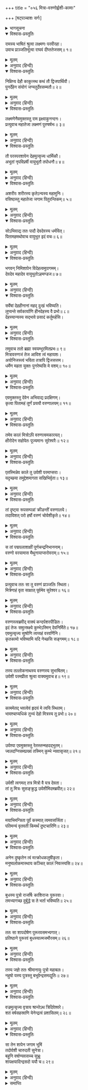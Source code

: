 +++
title = "०५६ मित्रा-वरुणोर्ह्वशी-कामाः"

+++
[षट्पञ्चाशः सर्गः]



<details><summary>भागसूचना</summary>

56. ब्रह्माजीके कहनेसे वसिष्ठका वरुणके वीर्यमें आवेश, वरुणका उर्वशीके समीप एक कुम्भमें अपने वीर्यका आधान तथा मित्रके शापसे उर्वशीका भूतलमें राजा पुरूरवाके पास रहकर पुत्र उत्पन्न करना
</details>

<details open><summary>विश्वास-प्रस्तुतिः</summary>

रामस्य भाषितं श्रुत्वा लक्ष्मणः परवीरहा।  
उवाच प्राञ्जलिर्भूत्वा राघवं दीप्ततेजसम्॥ १॥
</details>

<details><summary>मूलम्</summary>

रामस्य भाषितं श्रुत्वा लक्ष्मणः परवीरहा।  
उवाच प्राञ्जलिर्भूत्वा राघवं दीप्ततेजसम्॥ १॥
</details>

<details><summary>अनुवाद (हिन्दी)</summary>

श्रीरामचन्द्रजीके मुखसे कही गयी यह कथा सुनकर शत्रुवीरोंका संहार करनेवाले लक्ष्मण उद्दीप्त तेजवाले श्रीरघुनाथजीसे हाथ जोड़कर बोले—॥ १॥
</details>

<details open><summary>विश्वास-प्रस्तुतिः</summary>

निक्षिप्य देहौ काकुत्स्थ कथं तौ द्विजपार्थिवौ।  
पुनर्देहेन संयोगं जग्मतुर्देवसम्मतौ॥ २॥
</details>

<details><summary>मूलम्</summary>

निक्षिप्य देहौ काकुत्स्थ कथं तौ द्विजपार्थिवौ।  
पुनर्देहेन संयोगं जग्मतुर्देवसम्मतौ॥ २॥
</details>

<details><summary>अनुवाद (हिन्दी)</summary>

‘ककुत्स्थकुलभूषण! वे ब्रह्मर्षि और वे भूपाल दोनों देवताओंके भी सम्मानपात्र थे। उन्होंने अपने शरीरोंका त्याग करके फिर नूतन शरीर कैसे ग्रहण किया?’॥ २॥
</details>

<details open><summary>विश्वास-प्रस्तुतिः</summary>

लक्ष्मणेनैवमुक्तस्तु राम इक्ष्वाकुनन्दनः।  
प्रत्युवाच महातेजा लक्ष्मणं पुरुषर्षभः॥ ३॥
</details>

<details><summary>मूलम्</summary>

लक्ष्मणेनैवमुक्तस्तु राम इक्ष्वाकुनन्दनः।  
प्रत्युवाच महातेजा लक्ष्मणं पुरुषर्षभः॥ ३॥
</details>

<details><summary>अनुवाद (हिन्दी)</summary>

लक्ष्मणके इस प्रकार पूछनेपर इक्ष्वाकुकुलनन्दन महातेजस्वी पुरुषप्रवर श्रीरामने उनसे इस प्रकार कहा—॥ ३॥
</details>

<details open><summary>विश्वास-प्रस्तुतिः</summary>

तौ परस्परशापेन देहमुत्सृज्य धार्मिकौ।  
अभूतां नृपविप्रर्षी वायुभूतौ तपोधनौ॥ ४॥
</details>

<details><summary>मूलम्</summary>

तौ परस्परशापेन देहमुत्सृज्य धार्मिकौ।  
अभूतां नृपविप्रर्षी वायुभूतौ तपोधनौ॥ ४॥
</details>

<details><summary>अनुवाद (हिन्दी)</summary>

‘सुमित्रानन्दन! एक-दूसरेके शापसे देह त्याग करके तपस्याके धनी वे धर्मात्मा राजर्षि और ब्रह्मर्षि वायुरूप हो गये॥ ४॥
</details>

<details open><summary>विश्वास-प्रस्तुतिः</summary>

अशरीरः शरीरस्य कृतेऽन्यस्य महामुनिः।  
वसिष्ठस्तु महातेजा जगाम पितुरन्तिकम्॥ ५॥
</details>

<details><summary>मूलम्</summary>

अशरीरः शरीरस्य कृतेऽन्यस्य महामुनिः।  
वसिष्ठस्तु महातेजा जगाम पितुरन्तिकम्॥ ५॥
</details>

<details><summary>अनुवाद (हिन्दी)</summary>

‘महातेजस्वी महामुनि वसिष्ठ शरीररहित हो जानेपर दूसरे शरीरकी प्राप्तिके लिये अपने पिता ब्रह्माजीके पास गये॥ ५॥
</details>

<details open><summary>विश्वास-प्रस्तुतिः</summary>

सोऽभिवाद्य ततः पादौ देवदेवस्य धर्मवित्।  
पितामहमथोवाच वायुभूत इदं वचः॥ ६॥
</details>

<details><summary>मूलम्</summary>

सोऽभिवाद्य ततः पादौ देवदेवस्य धर्मवित्।  
पितामहमथोवाच वायुभूत इदं वचः॥ ६॥
</details>

<details><summary>अनुवाद (हिन्दी)</summary>

‘धर्मके ज्ञाता वायुरूप वसिष्ठजीने देवाधिदेव ब्रह्माजीके चरणोंमें प्रणाम करके उन पितामहसे इस प्रकार कहा—॥ ६॥
</details>

<details open><summary>विश्वास-प्रस्तुतिः</summary>

भगवन् निमिशापेन विदेहत्वमुपागमम्।  
देवदेव महादेव वायुभूतोऽहमण्डज॥ ७॥
</details>

<details><summary>मूलम्</summary>

भगवन् निमिशापेन विदेहत्वमुपागमम्।  
देवदेव महादेव वायुभूतोऽहमण्डज॥ ७॥
</details>

<details><summary>अनुवाद (हिन्दी)</summary>

‘ब्रह्माण्डकटाहसे प्रकट हुए देवाधिदेव महादेव! भगवन्! मैं राजा निमिके शापसे देहहीन हो गया हूँ; अतः वायुरूपमें रह रहा हूँ॥ ७॥
</details>

<details open><summary>विश्वास-प्रस्तुतिः</summary>

सर्वेषां देहहीनानां महद् दुःखं भविष्यति।  
लुप्यन्ते सर्वकार्याणि हीनदेहस्य वै प्रभो॥ ८॥  
देहस्यान्यस्य सद्भावे प्रसादं कर्तुमर्हसि।
</details>

<details><summary>मूलम्</summary>

सर्वेषां देहहीनानां महद् दुःखं भविष्यति।  
लुप्यन्ते सर्वकार्याणि हीनदेहस्य वै प्रभो॥ ८॥  
देहस्यान्यस्य सद्भावे प्रसादं कर्तुमर्हसि।
</details>

<details><summary>अनुवाद (हिन्दी)</summary>

‘प्रभो! समस्त देहहीनोंको महान् दुःख होता है और होता रहेगा; क्योंकि देहहीन प्राणीके सभी कार्य लुप्त हो जाते हैं। अतः दूसरे शरीरकी प्राप्तिके लिये आप मुझपर कृपा करें’॥ ८ १/२॥
</details>

<details open><summary>विश्वास-प्रस्तुतिः</summary>

तमुवाच ततो ब्रह्मा स्वयम्भूरमितप्रभः॥ ९॥  
मित्रावरुणजं तेज आविश त्वं महायशः।  
अयोनिजस्त्वं भविता तत्रापि द्विजसत्तम।  
धर्मेण महता युक्तः पुनरेष्यसि मे वशम्॥ १०॥
</details>

<details><summary>मूलम्</summary>

तमुवाच ततो ब्रह्मा स्वयम्भूरमितप्रभः॥ ९॥  
मित्रावरुणजं तेज आविश त्वं महायशः।  
अयोनिजस्त्वं भविता तत्रापि द्विजसत्तम।  
धर्मेण महता युक्तः पुनरेष्यसि मे वशम्॥ १०॥
</details>

<details><summary>अनुवाद (हिन्दी)</summary>

तब अमित तेजस्वी स्वयम्भू ब्रह्माने उनसे कहा—‘महायशस्वी द्विजश्रेष्ठ! तुम मित्र और वरुणके छोड़े हुए तेज (वीर्य)-में प्रविष्ट हो जाओ। वहाँ जानेपर भी तुम अयोनिज रूपसे ही उत्पन्न होओगे और महान् धर्मसे युक्त हो पुत्ररूपसे मेरे वशमें आ जाओगे (मेरे पुत्र होनेके कारण तुम्हें पूर्ववत् प्रजापतिका पद प्राप्त होगा।)’॥
</details>

<details open><summary>विश्वास-प्रस्तुतिः</summary>

एवमुक्तस्तु देवेन अभिवाद्य प्रदक्षिणम्।  
कृत्वा पितामहं तूर्णं प्रययौ वरुणालयम्॥ ११॥
</details>

<details><summary>मूलम्</summary>

एवमुक्तस्तु देवेन अभिवाद्य प्रदक्षिणम्।  
कृत्वा पितामहं तूर्णं प्रययौ वरुणालयम्॥ ११॥
</details>

<details><summary>अनुवाद (हिन्दी)</summary>

‘ब्रह्माजीके ऐसा कहनेपर उनके चरणोंमें प्रणाम तथा उनकी परिक्रमा करके वायुरूप वसिष्ठजी वरुणलोकको चले गये॥ ११॥
</details>

<details open><summary>विश्वास-प्रस्तुतिः</summary>

तमेव कालं मित्रोऽपि वरुणत्वमकारयत्।  
क्षीरोदेन सहोपेतः पूज्यमानः सुरेश्वरैः॥ १२॥
</details>

<details><summary>मूलम्</summary>

तमेव कालं मित्रोऽपि वरुणत्वमकारयत्।  
क्षीरोदेन सहोपेतः पूज्यमानः सुरेश्वरैः॥ १२॥
</details>

<details><summary>अनुवाद (हिन्दी)</summary>

‘उन्हीं दिनों मित्रदेवता भी वरुणके अधिकारका पालन कर रहे थे। वे वरुणके साथ रहकर समस्त देवेश्वरोंद्वारा पूजित होते थे॥ १२॥
</details>

<details open><summary>विश्वास-प्रस्तुतिः</summary>

एतस्मिन्नेव काले तु उर्वशी परमाप्सराः।  
यदृच्छया तमुद्देशमागता सखिभिर्वृता॥ १३॥
</details>

<details><summary>मूलम्</summary>

एतस्मिन्नेव काले तु उर्वशी परमाप्सराः।  
यदृच्छया तमुद्देशमागता सखिभिर्वृता॥ १३॥
</details>

<details><summary>अनुवाद (हिन्दी)</summary>

‘इसी समय अप्सराओंमें श्रेष्ठ उर्वशी सखियोंसे घिरी हुई अकस्मात् उस स्थानपर आ गयी॥ १३॥
</details>

<details open><summary>विश्वास-प्रस्तुतिः</summary>

तां दृष्ट्वा रूपसम्पन्नां क्रीडन्तीं वरुणालये।  
तदाविशत् परो हर्षो वरुणं चोर्वशीकृते॥ १४॥
</details>

<details><summary>मूलम्</summary>

तां दृष्ट्वा रूपसम्पन्नां क्रीडन्तीं वरुणालये।  
तदाविशत् परो हर्षो वरुणं चोर्वशीकृते॥ १४॥
</details>

<details><summary>अनुवाद (हिन्दी)</summary>

‘उस परम सुन्दरी अप्सराको क्षीरसागरमें नहाती और जलक्रीडा करती देख वरुणके मनमें उर्वशीके लिये अत्यन्त उल्लास प्रकट हुआ॥ १४॥
</details>

<details open><summary>विश्वास-प्रस्तुतिः</summary>

स तां पद्मपलाशाक्षीं पूर्णचन्द्रनिभाननाम्।  
वरुणो वरयामास मैथुनायाप्सरोवराम्॥ १५॥
</details>

<details><summary>मूलम्</summary>

स तां पद्मपलाशाक्षीं पूर्णचन्द्रनिभाननाम्।  
वरुणो वरयामास मैथुनायाप्सरोवराम्॥ १५॥
</details>

<details><summary>अनुवाद (हिन्दी)</summary>

‘उन्होंने प्रफुल्ल कमलके समान नेत्र और पूर्ण चन्द्रमाके समान मनोहर मुखवाली उस सुन्दरी अप्सराको समागमके लिये आमन्त्रित किया॥ १५॥
</details>

<details open><summary>विश्वास-प्रस्तुतिः</summary>

प्रत्युवाच ततः सा तु वरुणं प्राञ्जलिः स्थिता।  
मित्रेणाहं वृता साक्षात् पूर्वमेव सुरेश्वर॥ १६॥
</details>

<details><summary>मूलम्</summary>

प्रत्युवाच ततः सा तु वरुणं प्राञ्जलिः स्थिता।  
मित्रेणाहं वृता साक्षात् पूर्वमेव सुरेश्वर॥ १६॥
</details>

<details><summary>अनुवाद (हिन्दी)</summary>

‘तब उर्वशीने हाथ जोड़कर वरुणसे कहा—‘सुरेश्वर! साक्षात् मित्रदेवताने पहलेसे ही मेरा वरण कर लिया है’॥ १६॥
</details>

<details open><summary>विश्वास-प्रस्तुतिः</summary>

वरुणस्त्वब्रवीद् वाक्यं कन्दर्पशरपीडितः।  
इदं तेजः समुत्स्रक्ष्ये कुम्भेऽस्मिन् देवनिर्मिते॥ १७॥  
एवमुत्सृज्य सुश्रोणि त्वय्यहं वरवर्णिनि।  
कृतकामो भविष्यामि यदि नेच्छसि सङ्गमम्॥ १८॥
</details>

<details><summary>मूलम्</summary>

वरुणस्त्वब्रवीद् वाक्यं कन्दर्पशरपीडितः।  
इदं तेजः समुत्स्रक्ष्ये कुम्भेऽस्मिन् देवनिर्मिते॥ १७॥  
एवमुत्सृज्य सुश्रोणि त्वय्यहं वरवर्णिनि।  
कृतकामो भविष्यामि यदि नेच्छसि सङ्गमम्॥ १८॥
</details>

<details><summary>अनुवाद (हिन्दी)</summary>

यह सुनकर वरुणने कामदेवके बाणोंसे पीड़ित होकर कहा—‘सुन्दर रूप-रंगवाली सुश्रोणि! यदि तुम मुझसे समागम करना नहीं चाहती तो मैं तुम्हारे समीप इस देवनिर्मित कुम्भमें अपना यह वीर्य छोड़ दूँगा और इस प्रकार छोड़कर ही सफलमनोरथ हो जाऊँगा’॥ १७-१८॥
</details>

<details open><summary>विश्वास-प्रस्तुतिः</summary>

तस्य तल्लोकनाथस्य वरुणस्य सुभाषितम्।  
उर्वशी परमप्रीता श्रुत्वा वाक्यमुवाच ह॥ १९॥
</details>

<details><summary>मूलम्</summary>

तस्य तल्लोकनाथस्य वरुणस्य सुभाषितम्।  
उर्वशी परमप्रीता श्रुत्वा वाक्यमुवाच ह॥ १९॥
</details>

<details><summary>अनुवाद (हिन्दी)</summary>

लोकनाथ वरुणका यह मनोहर वचन सुनकर उर्वशीको बड़ी प्रसन्नता हुई और वह बोली—॥ १९॥
</details>

<details open><summary>विश्वास-प्रस्तुतिः</summary>

काममेतद् भवत्वेवं हृदयं मे त्वयि स्थितम्।  
भावश्चाप्यधिकं तुभ्यं देहो मित्रस्य तु प्रभो॥ २०॥
</details>

<details><summary>मूलम्</summary>

काममेतद् भवत्वेवं हृदयं मे त्वयि स्थितम्।  
भावश्चाप्यधिकं तुभ्यं देहो मित्रस्य तु प्रभो॥ २०॥
</details>

<details><summary>अनुवाद (हिन्दी)</summary>

‘प्रभो! आपकी इच्छाके अनुसार ऐसा ही हो। मेरा हृदय विशेषतः आपमें अनुरक्त है और आपका अनुराग भी मुझमें अधिक है; इसलिये आप मेरे उद्देश्यसे उस कुम्भमें वीर्याधान कीजिये। इस शरीरपर तो इस समय मित्रका अधिकार हो चुका है’॥ २०॥
</details>

<details open><summary>विश्वास-प्रस्तुतिः</summary>

उर्वश्या एवमुक्तस्तु रेतस्तन्महदद्भुतम्।  
ज्वलदग्निसमप्रख्यं तस्मिन् कुम्भे न्यवासृजत्॥ २१॥
</details>

<details><summary>मूलम्</summary>

उर्वश्या एवमुक्तस्तु रेतस्तन्महदद्भुतम्।  
ज्वलदग्निसमप्रख्यं तस्मिन् कुम्भे न्यवासृजत्॥ २१॥
</details>

<details><summary>अनुवाद (हिन्दी)</summary>

‘उर्वशीके ऐसा कहनेपर वरुणने प्रज्वलित अग्निके समान प्रकाशमान अपने अत्यन्त अद्भुत तेज (वीर्य)-को उस कुम्भमें डाल दिया॥ २१॥
</details>

<details open><summary>विश्वास-प्रस्तुतिः</summary>

उर्वशी त्वगमत् तत्र मित्रो वै यत्र देवता।  
तां तु मित्रः सुसङ्क्रुद्ध उर्वशीमिदमब्रवीत्॥ २२॥
</details>

<details><summary>मूलम्</summary>

उर्वशी त्वगमत् तत्र मित्रो वै यत्र देवता।  
तां तु मित्रः सुसङ्क्रुद्ध उर्वशीमिदमब्रवीत्॥ २२॥
</details>

<details><summary>अनुवाद (हिन्दी)</summary>

‘तदनन्तर उर्वशी उस स्थानपर गयी, जहाँ मित्रदेवता विराजमान थे। उस समय मित्र अत्यन्त कुपित हो उस उर्वशीसे इस प्रकार बोले—॥ २२॥
</details>

<details open><summary>विश्वास-प्रस्तुतिः</summary>

मयाभिमन्त्रिता पूर्वं कस्मात् त्वमवसर्जिता।  
पतिमन्यं वृतवती किमर्थं दुष्टचारिणि॥ २३॥
</details>

<details><summary>मूलम्</summary>

मयाभिमन्त्रिता पूर्वं कस्मात् त्वमवसर्जिता।  
पतिमन्यं वृतवती किमर्थं दुष्टचारिणि॥ २३॥
</details>

<details><summary>अनुवाद (हिन्दी)</summary>

‘दुराचारिणि! पहले मैंने तुझे समागमके लिये आमन्त्रित किया था; फिर किसलिये तूने मेरा त्याग किया और क्यों दूसरे पतिका वरण कर लिया?॥ २३॥
</details>

<details open><summary>विश्वास-प्रस्तुतिः</summary>

अनेन दुष्कृतेन त्वं मत्क्रोधकलुषीकृता।  
मनुष्यलोकमास्थाय कञ्चित् कालं निवत्स्यसि॥ २४॥
</details>

<details><summary>मूलम्</summary>

अनेन दुष्कृतेन त्वं मत्क्रोधकलुषीकृता।  
मनुष्यलोकमास्थाय कञ्चित् कालं निवत्स्यसि॥ २४॥
</details>

<details><summary>अनुवाद (हिन्दी)</summary>

‘अपने इस पापके कारण मेरे क्रोधसे कलुषित हो तू कुछ कालतक मनुष्यलोकमें जाकर निवास करेगी॥ २४॥
</details>

<details open><summary>विश्वास-प्रस्तुतिः</summary>

बुधस्य पुत्रो राजर्षिः काशिराजः पुरूरवाः।  
तमभ्यागच्छ दुर्बुद्धे स ते भर्ता भविष्यति॥ २५॥
</details>

<details><summary>मूलम्</summary>

बुधस्य पुत्रो राजर्षिः काशिराजः पुरूरवाः।  
तमभ्यागच्छ दुर्बुद्धे स ते भर्ता भविष्यति॥ २५॥
</details>

<details><summary>अनुवाद (हिन्दी)</summary>

‘दुर्बुद्धे! बुधके पुत्र राजर्षि पुरूरवा, जो काशिदेशके राजा हैं, उनके पास चली जा, वे ही तेरे पति होंगे’॥
</details>

<details open><summary>विश्वास-प्रस्तुतिः</summary>

ततः सा शापदोषेण पुरूरवसमभ्यगात्।  
प्रतिष्ठाने पुरूरवं बुधस्यात्मजमौरसम्॥ २६॥
</details>

<details><summary>मूलम्</summary>

ततः सा शापदोषेण पुरूरवसमभ्यगात्।  
प्रतिष्ठाने पुरूरवं बुधस्यात्मजमौरसम्॥ २६॥
</details>

<details><summary>अनुवाद (हिन्दी)</summary>

‘तब वह शाप-दोषसे दूषित हो प्रतिष्ठानपुर (प्रयाग-झूसी)-में बुधके औरस पुत्र पुरूरवाके पास गयी॥ २६॥
</details>

<details open><summary>विश्वास-प्रस्तुतिः</summary>

तस्य जज्ञे ततः श्रीमानायुः पुत्रो महाबलः।  
नहुषो यस्य पुत्रस्तु बभूवेन्द्रसमद्युतिः॥ २७॥
</details>

<details><summary>मूलम्</summary>

तस्य जज्ञे ततः श्रीमानायुः पुत्रो महाबलः।  
नहुषो यस्य पुत्रस्तु बभूवेन्द्रसमद्युतिः॥ २७॥
</details>

<details><summary>अनुवाद (हिन्दी)</summary>

‘पुरूरवाके उर्वशीके गर्भसे श्रीमान् आयु नामक महाबली पुत्र हुआ, जिसके पुत्र इन्द्रतुल्य तेजस्वी महाराज नहुष थे॥ २७॥
</details>

<details open><summary>विश्वास-प्रस्तुतिः</summary>

वज्रमुत्सृज्य वृत्राय श्रान्तेऽथ त्रिदिवेश्वरे।  
शतं वर्षसहस्राणि येनेन्द्रत्वं प्रशासितम्॥ २८॥
</details>

<details><summary>मूलम्</summary>

वज्रमुत्सृज्य वृत्राय श्रान्तेऽथ त्रिदिवेश्वरे।  
शतं वर्षसहस्राणि येनेन्द्रत्वं प्रशासितम्॥ २८॥
</details>

<details><summary>अनुवाद (हिन्दी)</summary>

‘वृत्रासुरपर वज्रका प्रहार करके जब देवराज इन्द्र ब्रह्महत्याके भयसे दुःखी हो छिप गये थे, तब नहुषने ही एक लाख वर्षोंतक ‘इन्द्र’ पदपर प्रतिष्ठित हो त्रिलोकीके राज्यका शासन किया था॥ २८॥
</details>

<details open><summary>विश्वास-प्रस्तुतिः</summary>

सा तेन शापेन जगाम भूमिं  
तदोर्वशी चारुदती सुनेत्रा।  
बहूनि वर्षाण्यवसच्च सुभ्रूः  
शापक्षयादिन्द्रसदो ययौ च॥ २९॥
</details>

<details><summary>मूलम्</summary>

सा तेन शापेन जगाम भूमिं  
तदोर्वशी चारुदती सुनेत्रा।  
बहूनि वर्षाण्यवसच्च सुभ्रूः  
शापक्षयादिन्द्रसदो ययौ च॥ २९॥
</details>

<details><summary>अनुवाद (हिन्दी)</summary>

‘मनोहर दाँत और सुन्दर नेत्रवाली उर्वशी मित्रके दिये हुए उस शापसे भूतलपर चली गयी। वहाँ वह सुन्दरी बहुत वर्षोंतक रही। फिर शापका क्षय होनेपर इन्द्रसभामें चली गयी’॥ २९॥
</details>

<details><summary>समाप्तिः</summary>

इत्यार्षे श्रीमद्रामायणे वाल्मीकीये आदिकाव्ये उत्तरकाण्डे षट्पञ्चाशः सर्गः॥ ५६॥  
इस प्रकार श्रीवाल्मीकिनिर्मित आर्षरामायण आदिकाव्यके उत्तरकाण्डमें छप्पनवाँ सर्ग पूरा हुआ॥ ५६॥
</details>

